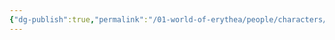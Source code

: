 ```yaml
---
{"dg-publish":true,"permalink":"/01-world-of-erythea/people/characters/characters/","noteIcon":""}
---
```


